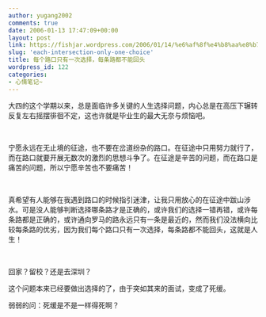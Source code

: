 ```yaml
---
author: yugang2002
comments: true
date: 2006-01-13 17:47:09+00:00
layout: post
link: https://fishjar.wordpress.com/2006/01/14/%e6%af%8f%e4%b8%aa%e8%b7%af%e5%8f%a3%e5%8f%aa%e6%9c%89%e4%b8%80%e6%ac%a1%e9%80%89%e6%8b%a9%ef%bc%8c%e6%af%8f%e6%9d%a1%e8%b7%af%e9%83%bd%e4%b8%8d%e8%83%bd%e5%9b%9e%e5%a4%b4/
slug: 'each-intersection-only-one-choice'
title: 每个路口只有一次选择，每条路都不能回头
wordpress_id: 122
categories:
- 心情笔记~
---
```


大四的这个学期以来，总是面临许多关键的人生选择问题，内心总是在高压下辗转反复左右摇摆徘徊不定，这也许就是毕业生的最大无奈与烦恼吧。




 




宁愿永远在无止境的征途，也不要在岔道纷杂的路口。在征途中只用努力就行了，而在路口就要开展无数次的激烈的思想斗争了。在征途是辛苦的问题，而在路口是痛苦的问题，所以宁愿辛苦也不要痛苦！




 




真希望有人能够在我遇到路口的时候指引迷津，让我只用放心的在征途中跋山涉水。可是没人能够判断选择哪条路才是正确的，或许我们的选择一错再错，或许每条路都是正确的，或许通向罗马的路永远只有一条是最近的，然而我们没法横向比较每条路的优劣，因为我们每个路口只有一次选择，每条路都不能回头，这就是人生！




 




回家？留校？还是去深圳？




这个问题本来已经要做出选择的了，由于突如其来的面试，变成了死缓。




弱弱的问：死缓是不是一样得死啊？
